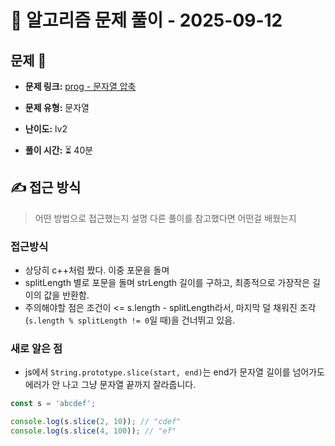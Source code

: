 # 📝 알고리즘 문제 풀이 - 2025-09-12

## 문제 📖

- **문제 링크:** [prog - 문자열 압축](https://school.programmers.co.kr/learn/courses/30/lessons/60057)

- **문제 유형:** 문자열

- **난이도:** lv2

- **풀이 시간:** ⏳ 40분

## ✍ 접근 방식

> 어떤 방법으로 접근했는지 설명
> 다른 풀이를 참고했다면 어떤걸 배웠는지

### 접근방식

- 상당히 c++처럼 짰다. 이중 포문을 돌며
- splitLength 별로 포문을 돌며 strLength 길이를 구하고, 최종적으로 가장작은 길이의 값을 반환함.
- 주의해야할 점은 조건이 <= s.length - splitLength라서, 마지막 덜 채워진 조각(`s.length % splitLength != 0`일 때)을 건너뛰고 있음.

### 새로 알은 점

- js에서 `String.prototype.slice(start, end)`는 end가 문자열 길이를 넘어가도 에러가 안 나고 그냥 문자열 끝까지 잘라줍니다.

```js
const s = 'abcdef';

console.log(s.slice(2, 10)); // "cdef"
console.log(s.slice(4, 100)); // "ef"
```
